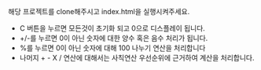해당 프로젝트를 clone해주시고 index.html을 실행시켜주세요.

- C 버튼을 누르면 모든것이 초기화 되고 0으로 디스플레이 됩니다.
- +/-를 누르면 0이 아닌 숫자에 대한 양수 혹은 음수 처리가 됩니다.
- %를 누르면 0이 아닌 숫자에 대해 100 나누기 연산을 처리합니다
- 나머지 + - X / 연산에 대해서는 사칙연산 우선순위에 근거하여 계산을 처리합니다.
